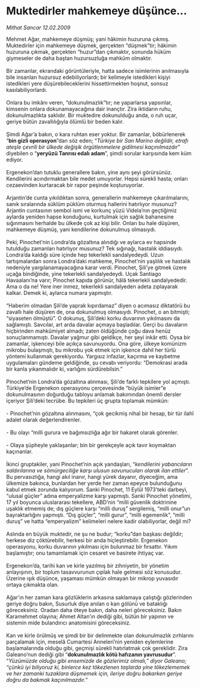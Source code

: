 # Muktedirler mahkemeye düşünce...

*Mithat Sancar 12.02.2009*

<div class="taraf_structure_2col_1zq">
<div class="margen_n">



 <p>Mehmet Ağar, mahkemeye düşmüş; yani hâkimin huzuruna çıkmış. Muktedirler için mahkemeye düşmek, gerçekten “düşmek”tir; hâkimin huzuruna çıkmak, gerçekten “huzur”dan çıkmaktır, sonunda hüküm giymeseler de daha baştan huzursuzluğa mahkûm olmaktır. <br/><br/>Bir zamanlar, ekrandaki görüntüleriyle, hatta sadece isimlerinin anılmasıyla bile insanları huzursuz edebiliyorlardı; bir kelimeyle istedikleri kişiyi istedikleri yere düşürebileceklerini hissettirmekten hoşnut, sonsuz kasılabiliyorlardı. <br/><br/>Onlara bu imkânı veren, “dokunulmazlık”tır; ne yaparlarsa yapsınlar, kimsenin onlara dokunamayacağına dair inançtır. Zira iktidarın ruhu, dokunulmazlıkta saklıdır. Bir muktedire dokunulduğu anda, o ruh uçar, geriye bütün zavallılığıyla ölümlü bir beden kalır. <br/><br/>Şimdi Ağar’a bakın, o kara ruhtan eser yoktur. Bir zamanlar, böbürlenerek “<b>bin gizli operasyon</b>”dan söz eden; “<i>Türkiye bir San Marino değildir, etrafı ateşle çevrili bir ülkede değişik örgütlenmelere gidilmesi kaçınılmazdır</i>” diyebilen o “<b>yeryüzü Tanrısı edalı adam</b>”, şimdi sorular karşısında kem küm ediyor. <br/><br/>Ergenekon’dan tutuklu generallere bakın, yine aynı şeyi görürsünüz. Kendilerini acındırmaktan bile medet umuyorlar. Hepsi sürekli hasta; onları cezaevinden kurtaracak bir rapor peşinde koşturuyorlar. <br/><br/>Arjantin’de cunta yıkıldıktan sonra, generallerin mahkemeye çıkarılmalarını, sanık sıralarında süklüm püklüm oturmuş hallerini hatırlıyor musunuz? Arjantin cuntasının sembol ismi ve korkunç yüzü Videla’nın geçtiğimiz aylarda yeniden hapse konduğunu, kurtulmak için sağlık bahanesine sığınmasını herhalde bu ülkede çok az kişi bilir. Onları bu hale düşüren, mahkemeye düşmüş, yani kendilerine dokunulmuş olmasıydı. <br/><br/>Peki, Pinochet’nin Londra’da gözaltına alındığı ve aylarca ev hapsinde tutulduğu zamanları hatırlıyor musunuz? Tek sığınağı, hastalık iddiasıydı. Londra’da kaldığı süre içinde hep tekerlekli sandalyedeydi. Uzun tartışmalardan sonra Londra’daki mahkeme, Pinochet’nin yaşlılık ve hastalık nedeniyle yargılanamayacağına karar verdi. Pinochet, Şili’ye gitmek üzere uçağa bindiğinde, yine tekerlekli sandalyedeydi. Uçak Santiago Havaalanı’na varır; Pinochet kapıda görünür, hâlâ tekerlekli sandalyededir. Ama o da ne! Yere iner inmez, tekerlekli sandalyeden adeta zıplayarak kalkar. Demek ki, aylarca numara yapmıştır. <br/><br/>“Haberim olmadan Şili’de yaprak kıpırdamaz” diyen o acımasız diktatörü bu zavallı hale düşüren de, ona dokunulmuş olmasıydı. Pinochet, o an bitmişti; “siyaseten ölmüştü”. O dokunuş, Şili’deki korku duvarının yıkılmasını da sağlamıştı. Savcılar, art arda davalar açmaya başladılar. Gerçi bu davaların hiçbirinden mahkûmiyet almadı; zaten öldüğünde çoğu dava henüz sonuçlanmamıştı. Davalar yağmur gibi geldikçe, her şeyi inkâr etti. Oysa bir zamanlar, işkenceyi bile açıkça savunuyordu. Ona göre, ülkeye komünizm mikrobu bulaşmıştı, bu mikrobu yok etmek için işkence dahil her türlü yöntemi kullanmak gerekiyordu. Yargısız infazlar, kaçırma ve kaybetme uygulamaları gündeme geldiğinde, şu cevabı veriyordu: “Demokrasi arada bir kanla yıkanmalıdır ki, varlığını sürdürebilsin.” <br/><br/>Pinochet’nin Londra’da gözaltına alınması, Şili’de farklı tepkilere yol açmıştı. Türkiye’de Ergenekon operasyonu çerçevesinde “büyük isimler”e dokunulmasının doğurduğu tabloyu anlamak bakımından önemli dersler içeriyor Şili’deki tecrübe. Bu tepkileri üç grupta toplamak mümkün: <br/><br/>- Pinochet’nin gözaltına alınmasını, “çok gecikmiş nihaî bir hesap, bir tür ilahî adalet olarak değerlendirenler. <br/><br/>- Bu olayı “milli gurura ve bağımsızlığa ağır bir hakaret olarak görenler. <br/><br/>- Olaya şüpheyle yaklaşanlar; bin bir gerekçeyle açık tavır koymaktan kaçınanlar. <br/><br/>İkinci gruptakiler, yani Pinochet’nin açık yandaşları, “<i>kendilerini yabancıların saldırılarına ve sömürgeciliğe karşı ulusun savunucuları olarak ilan ettiler</i>”. Bu pervasızlığa, hangi akıl inanır, hangi yürek dayanır, diyeceğim, ama ülkemize bakınca, bunlardan her yerde her zaman epeyce bulunduğunu kabul etmek zorunda kalıyorum. Sanki Pinochet, 11 Eylül 1973’teki darbeyi, “ulusal güçler” adına emperyalizme karşı yapmıştı. Sanki Pinochet yönetimi, 17 yıl boyunca uluslararası tekellere, ABD’nin “milli güvenlik doktrinine uşaklık etmemiş de; dış güçlere karşı “milli duruş” sergilemiş, “milli onur”un bayraktarlığını yapmıştı. “Dış güçler”, “milli gurur”, “milli egemenlik”, “milli duruş” ve hatta “emperyalizm” kelimeleri nelere kadir olabiliyorlar, değil mi? <br/><br/>Aslında en büyük muktedir, ne şu ne budur; “korku”dan başkası değildir; herkese diz çöktürebilir, herkesi bir anda hiçleştirebilir. Ergenekon operasyonu, korku duvarının yıkılması için bulunmaz bir fırsattır. Yıkım başlamıştır; onu tamamlamak için cesaret ve basirete ihtiyaç var. <br/><br/>Ergenekon’da, tarihi kan ve kirle yazılmış bir zihniyetin, bir yönetim anlayışının, bir toplum tasavvurunun çıplak hale gelmesi söz konusudur. Üzerine ışık düşünce, yaşaması mümkün olmayan bir mikrop yuvasıdır ortaya çıkmakta olan. <br/><br/>Ağar’ın her zaman kara gözlüklerin arkasına saklamaya çalıştığı gözlerinden geriye doğru bakın, Susurluk diye anılan o kan gölünü ve bataklığı göreceksiniz. Oradan daha öteye bakın, daha neleri göreceksiniz. Bakın Karamehmet olayına; Ahmet Altan’ın dediği gibi, bütün bir yapının ve sistemin mide bulandırıcı anatomisini göreceksiniz. <br/><br/>Kan ve kirle örülmüş ve şimdi bir bir delinmekte olan dokunulmazlık zırhlarını parçalamak için, meselâ Cumartesi Anneleri’nin yeniden eylemlerine başlamalarında olduğu gibi, geçmişi sürekli hatırlatmak çok gereklidir. Zira Galeano’nun dediği gibi “<b>dokunulmazlık kötü hafızanın yavrusudur</b>”. “<i>Yüzümüzde olduğu gibi ensemizde de gözlerimiz olmalı,” diyor Galeano; “çünkü iyi biliyoruz ki, binlerce kez tökezlenen taşlarda yine tökezlememek ve her zamanki tuzaklara düşmemek için, ileriye doğru bakarken geriye doğru da bakmak kaçınılmazdır.</i>”</p>
<br/>
<br/>
<br/>



<br/>


<div id="taraf_not">
</div>

</div>


</div>
